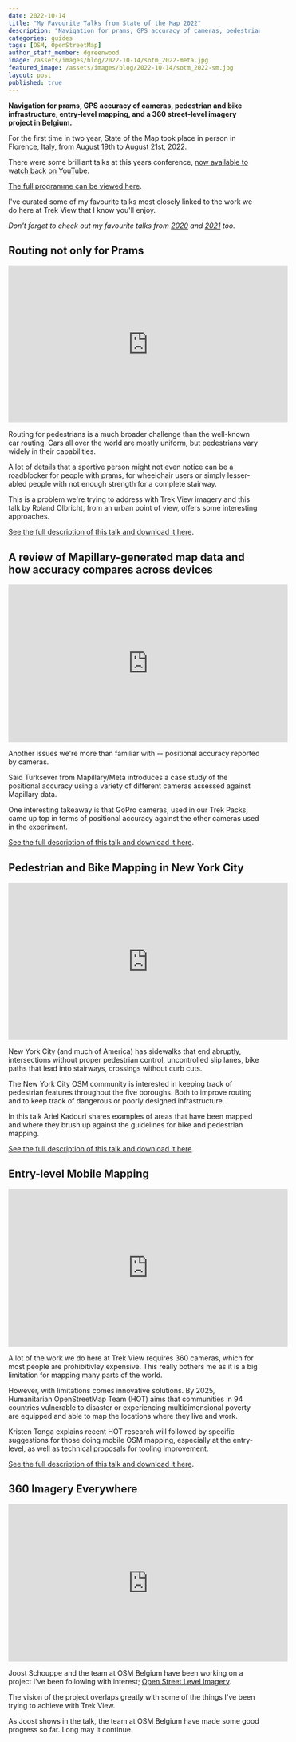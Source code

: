 ```yaml
---
date: 2022-10-14
title: "My Favourite Talks from State of the Map 2022"
description: "Navigation for prams, GPS accuracy of cameras, pedestrian and bike infrastructure, entry-level mapping, and a 360 street-level imagery project in Belgium."
categories: guides
tags: [OSM, OpenStreetMap]
author_staff_member: dgreenwood
image: /assets/images/blog/2022-10-14/sotm_2022-meta.jpg
featured_image: /assets/images/blog/2022-10-14/sotm_2022-sm.jpg
layout: post
published: true
---
```


**Navigation for prams, GPS accuracy of cameras, pedestrian and bike infrastructure, entry-level mapping, and a 360 street-level imagery project in Belgium.**

For the first time in two year, State of the Map took place in person in Florence, Italy, from August 19th to August 21st, 2022.

There were some brilliant talks at this years conference, [now available to watch back on YouTube](https://www.youtube.com/playlist?list=PLQNy8KsDknCo4Hpk5_trylRC8FD2ge9ns).

[The full programme can be viewed here](https://2022.stateofthemap.org/programme/).

I've curated some of my favourite talks most closely linked to the work we do here at Trek View that I know you'll enjoy.

_Don't forget to check out my favourite talks from [2020](/blog/2020/state-of-the-map-2020) and [2021](/blog/2021/state-of-the-map-2021) too._

## Routing not only for Prams

<iframe width="560" height="315" src="https://www.youtube.com/embed/1PnBKjgA-1c" title="YouTube video player" frameborder="0" allow="accelerometer; autoplay; clipboard-write; encrypted-media; gyroscope; picture-in-picture" allowfullscreen></iframe>

Routing for pedestrians is a much broader challenge than the well-known car routing. Cars all over the world are mostly uniform, but pedestrians vary widely in their capabilities.

A lot of details that a sportive person might not even notice can be a roadblocker for people with prams, for wheelchair users or simply lesser-abled people with not enough strength for a complete stairway.

This is a problem we're trying to address with Trek View imagery and this talk by Roland Olbricht, from an urban point of view, offers some interesting approaches.

[See the full description of this talk and download it here](https://media.ccc.de/v/sotm2022-18470-routing-not-only-for-prams).

## A review of Mapillary-generated map data and how accuracy compares across devices

<iframe width="560" height="315" src="https://www.youtube-nocookie.com/embed/E646mzQMgjo" title="YouTube video player" frameborder="0" allow="accelerometer; autoplay; clipboard-write; encrypted-media; gyroscope; picture-in-picture" allowfullscreen></iframe>

Another issues we're more than familiar with -- positional accuracy reported by cameras.

Said Turksever from Mapillary/Meta introduces a case study of the positional accuracy using a variety of different cameras assessed against Mapillary data.

One interesting takeaway is that GoPro cameras, used in our Trek Packs, came up top in terms of positional accuracy against the other cameras used in the experiment.

[See the full description of this talk and download it here](https://media.ccc.de/v/sotm2022-18509-a-review-of-mapillary-generated-map-data-and-how-accuracy-compares-across-devices).

## Pedestrian and Bike Mapping in New York City

<iframe width="560" height="315" src="https://www.youtube.com/embed/3RcJeIpatvA" title="YouTube video player" frameborder="0" allow="accelerometer; autoplay; clipboard-write; encrypted-media; gyroscope; picture-in-picture" allowfullscreen></iframe>

New York City (and much of America) has sidewalks that end abruptly, intersections without proper pedestrian control, uncontrolled slip lanes, bike paths that lead into stairways, crossings without curb cuts.

The New York City OSM community is interested in keeping track of pedestrian features throughout the five boroughs. Both to improve routing and to keep track of dangerous or poorly designed infrastructure.

In this talk Ariel Kadouri shares examples of areas that have been mapped and where they brush up against the guidelines for bike and pedestrian mapping.

[See the full description of this talk and download it here](https://media.ccc.de/v/sotm2022-18511-pedestrian-and-bike-mapping-in-new-york-city).

## Entry-level Mobile Mapping

<iframe width="560" height="315" src="https://www.youtube.com/embed/AniW28xMNSE" title="YouTube video player" frameborder="0" allow="accelerometer; autoplay; clipboard-write; encrypted-media; gyroscope; picture-in-picture" allowfullscreen></iframe>

A lot of the work we do here at Trek View requires 360 cameras, which for most people are prohibitivley expensive. This really bothers me as it is a big limitation for mapping many parts of the world.

However, with limitations comes innovative solutions. By 2025, Humanitarian OpenStreetMap Team (HOT) aims that communities in 94 countries vulnerable to disaster or experiencing multidimensional poverty are equipped and able to map the locations where they live and work.

Kristen Tonga explains recent HOT research will followed by specific suggestions for those doing mobile OSM mapping, especially at the entry-level, as well as technical proposals for tooling improvement. 

[See the full description of this talk and download it here](https://media.ccc.de/v/sotm2022-18529-entry-level-mobile-mapping).

## 360 Imagery Everywhere

<iframe width="560" height="315" src="https://www.youtube.com/embed/jiI2aoedC0A" title="YouTube video player" frameborder="0" allow="accelerometer; autoplay; clipboard-write; encrypted-media; gyroscope; picture-in-picture" allowfullscreen></iframe>

Joost Schouppe and the team at OSM Belgium have been working on a project I've been following with interest; [Open Street Level Imagery](https://openstreetmap.be/en/projects/streetlevelimagery.html).

The vision of the project overlaps greatly with some of the things I've been trying to achieve with Trek View.

As Joost shows in the talk, the team at OSM Belgium have made some good progress so far. Long may it continue.